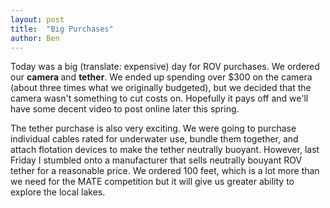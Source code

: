 ```yaml
---
layout: post
title:  "Big Purchases"
author: Ben
---
```


<p>Today was a big (translate: expensive) day for ROV purchases.  We ordered our <strong>camera </strong>and <strong>tether</strong>.  We ended up spending over $300 on the camera (about three times what we originally budgeted), but we decided that the camera wasn&#39;t something to cut costs on.  Hopefully it pays off and we&#39;ll have some decent video to post online later this spring. </p>
<p>The tether purchase is also very exciting.  We were going to purchase individual cables rated for underwater use, bundle them together, and attach flotation devices to make the tether neutrally buoyant.  However, last Friday I stumbled onto a manufacturer that sells neutrally bouyant ROV tether for a reasonable price.  We ordered 100 feet, which is a lot more than we need for the MATE competition but it will give us greater ability to explore the local lakes.</p>
